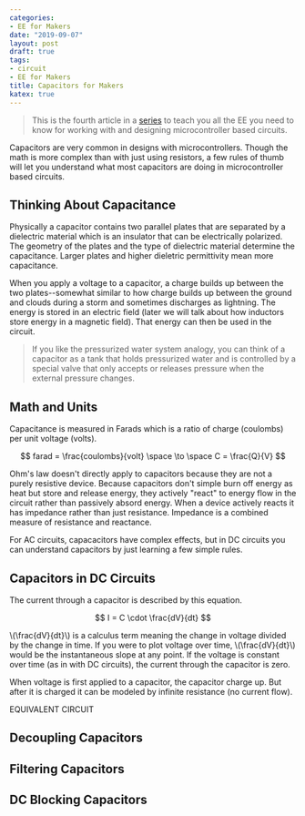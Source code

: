 ```yaml
---
categories:
- EE for Makers
date: "2019-09-07"
layout: post
draft: true
tags:
- circuit
- EE for Makers
title: Capacitors for Makers
katex: true
---
```


> This is the fourth article in a [series](/tags/EE-for-Makers/) to teach you all the EE you need to know for working with and designing microcontroller based circuits.

Capacitors are very common in designs with microcontrollers. Though the math is more complex than with just using resistors, a few rules of thumb will let you understand what most capacitors are doing in microcontroller based circuits.

## Thinking About Capacitance

Physically a capacitor contains two parallel plates that are separated by a dielectric material which is an insulator that can be electrically polarized. The geometry of the plates and the type of dielectric material determine the capacitance. Larger plates and higher dieletric permittivity mean more capacitance.

When you apply a voltage to a capacitor, a charge builds up between the two plates--somewhat similar to how charge builds up between the ground and clouds during a storm and sometimes discharges as lightning. The energy is stored in an electric field (later we will talk about how inductors store energy in a magnetic field). That energy can then be used in the circuit.

> If you like the pressurized water system analogy, you can think of a capacitor as a tank that holds pressurized water and is controlled by a special valve that only accepts or releases pressure when the external pressure changes.

## Math and Units

Capacitance is measured in Farads which is a ratio of charge (coulombs) per unit voltage (volts).

$$ farad = \frac{coulombs}{volt} \space \to \space C = \frac{Q}{V} $$

Ohm's law doesn't directly apply to capacitors because they are not a purely resistive device. Because capacitors don't simple burn off energy as heat but store and release energy, they actively "react" to energy flow in the circuit rather than passively absord energy. When a device actively reacts it has impedance rather than just resistance. Impedance is a combined measure of resistance and reactance.

For AC circuits, capacacitors have complex effects, but in DC circuits you can understand capacitors by just learning a few simple rules.

## Capacitors in DC Circuits

The current through a capacitor is described by this equation.

$$ I = C \cdot \frac{dV}{dt} $$

\\(\frac{dV}{dt}\\) is a calculus term meaning the change in voltage divided by the change in time. If you were to plot voltage over time, \\(\frac{dV}{dt}\\) would be the instantaneous slope at any point. If the voltage is constant over time (as in with DC circuits), the current through the capacitor is zero.

When voltage is first applied to a capacitor, the capacitor charge up. But after it is charged it can be modeled by infinite resistance (no current flow).

EQUIVALENT CIRCUIT

## Decoupling Capacitors

## Filtering Capacitors

## DC Blocking Capacitors


